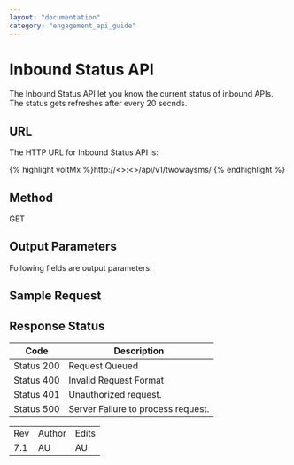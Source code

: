 ```yaml
---
layout: "documentation"
category: "engagement_api_guide"
---
```

                           

Inbound Status API
==================

The Inbound Status API let you know the current status of inbound APIs. The status gets refreshes after every 20 secnds.

URL
---

The HTTP URL for Inbound Status API is:

{% highlight voltMx %}http://<<host>>:<<port>>/api/v1/twowaysms/<requestId>
{% endhighlight %}

Method
------

GET

Output Parameters
-----------------

Following fields are output parameters:

Sample Request
--------------

Response Status
---------------

  
| Code | Description |
| --- | --- |
| Status 200 | Request Queued |
| Status 400 | Invalid Request Format |
| Status 401 | Unauthorized request. |
| Status 500 | Server Failure to process request. |

<table class="TableStyle-Basic" cellspacing="0" style="mc-table-style: url('../Resources/TableStyles/Basic.css');" data-mc-conditions="Default.HTML"><colgroup><col class="TableStyle-Basic-Column-Column1"> <col class="TableStyle-Basic-Column-Column1"> <col class="TableStyle-Basic-Column-Column1"></colgroup><tbody><tr class="TableStyle-Basic-Body-Body1"><td class="TableStyle-Basic-BodyE-Column1-Body1">Rev</td><td class="TableStyle-Basic-BodyE-Column1-Body1">Author</td><td class="TableStyle-Basic-BodyD-Column1-Body1">Edits</td></tr><tr class="TableStyle-Basic-Body-Body1"><td class="TableStyle-Basic-BodyB-Column1-Body1">7.1</td><td class="TableStyle-Basic-BodyB-Column1-Body1">AU</td><td class="TableStyle-Basic-BodyA-Column1-Body1">AU</td></tr></tbody></table>
